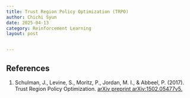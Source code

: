 ```yaml
---
title: Trust Region Policy Optimization (TRPO)
author: Chichi Syun
date: 2025-04-13
category: Reinforcement Learning
layout: post


---
```


## References
1. Schulman, J., Levine, S., Moritz, P., Jordan, M. I., & Abbeel, P. (2017). Trust Region Policy Optimization. [arXiv preprint arXiv:1502.05477v5.](https://arxiv.org/abs/1502.05477)